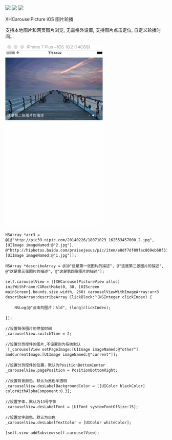 
![](https://img.shields.io/badge/platform-iOS-red.svg)   ![](https://img.shields.io/badge/language-Objective--C%2FSwift%203.0-orange.svg) ![](https://img.shields.io/badge/license-MIT%20License-brightgreen.svg)

XHCarouselPicture
iOS 图片轮播

支持本地图片和网页图片浏览, 无需格外设置, 支持图片点击定位, 自定义轮播时间...

![image](https://raw.githubusercontent.com/Mill0/XHCarouselPicture/master/1.gif) 


    NSArray *arr3 = @[@"http://pic39.nipic.com/20140226/18071023_162553457000_2.jpg", [UIImage imageNamed:@"2.jpg"], @"http://hiphotos.baidu.com/praisejesus/pic/item/e8df7df89fac869eb68f316d.jpg", [UIImage imageNamed:@"1.jpg"]];

    NSArray *describeArray = @[@"这是第一张图片的描述", @"这是第二张图片的描述", @"这是第三张图片的描述", @"这是第四张图片的描述"];

    self.carouselView = [[XHCarouselPictureView alloc] initWithFrame:CGRectMake(0, 30, [UIScreen mainScreen].bounds.size.width, 260) carouselViewWithImageArray:arr3 describeArray:describeArray ClickBlock:^(NSInteger clickIndex) {

        NSLog(@"点击的图片：%ld", (long)clickIndex);

    }];

    //设置每张图片的停留时间
    _carouselView.switchTime = 2;

    //设置分页控件的图片,不设置则为系统默认
     [_carouselView setPageImage:[UIImage imageNamed:@"other"] andCurrentImage:[UIImage imageNamed:@"current"]];

    //设置分页控件的位置，默认为PositionBottomCenter
    _carouselView.pagePosition = PositionBottomRight;

    //设置背景颜色，默认为黑色半透明
    _carouselView.desLabelBackgroundColor = [[UIColor blackColor] colorWithAlphaComponent:0.3];

    //设置字体，默认为13号字体
    _carouselView.desLabelFont = [UIFont systemFontOfSize:15];

    //设置文字颜色，默认为白色
    _carouselView.desLabelTextColor = [UIColor whiteColor];

    [self.view addSubview:self.carouselView];


